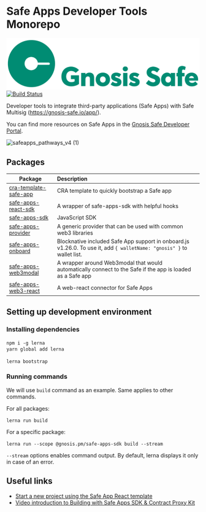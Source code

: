 # Safe Apps Developer Tools Monorepo

[![Logo](https://raw.githubusercontent.com/gnosis/safe-apps-sdk/master/assets/logo.png)](https://gnosis.pm/)
[![Build Status](https://travis-ci.org/gnosis/safe-apps-sdk.svg?branch=master)](https://travis-ci.org/gnosis/pm-contracts)

Developer tools to integrate third-party applications (Safe Apps) with Safe Multisig (https://gnosis-safe.io/app/).

You can find more resources on Safe Apps in the [Gnosis Safe Developer Portal](https://docs.gnosis.io/safe/docs/sdks_safe_apps/).

![safeapps_pathways_v4 (1)](https://user-images.githubusercontent.com/17196842/117835146-0b47b300-b278-11eb-9751-e02976872789.png)

## Packages

| Package                                                                                                     | Description                                                                                                            |
| ----------------------------------------------------------------------------------------------------------- | :--------------------------------------------------------------------------------------------------------------------- |
| [cra-template-safe-app](https://github.com/gnosis/safe-apps-sdk/tree/master/packages/cra-template-safe-app) | CRA template to quickly bootstrap a Safe app                                                                           |
| [safe-apps-react-sdk](https://github.com/gnosis/safe-apps-sdk/tree/master/packages/safe-apps-react-sdk)     | A wrapper of safe-apps-sdk with helpful hooks                                                                          |
| [safe-apps-sdk](https://github.com/gnosis/safe-apps-sdk/tree/master/packages/safe-apps-sdk)                 | JavaScript SDK                                                                                                         |
| [safe-apps-provider](https://github.com/gnosis/safe-apps-sdk/tree/master/packages/safe-apps-provider)       | A generic provider that can be used with common web3 libraries                                                         |
| [safe-apps-onboard](https://docs.blocknative.com/onboard)                                                   | Blocknative included Safe App support in onboard.js v1.26.0. To use it, add `{ walletName: "gnosis" }` to wallet list. |
| [safe-apps-web3modal](https://github.com/gnosis/safe-apps-sdk/tree/master/packages/safe-apps-web3modal)     | A wrapper around Web3modal that would automatically connect to the Safe if the app is loaded as a Safe app             |
| [safe-apps-web3-react](https://github.com/gnosis/safe-apps-sdk/tree/master/packages/safe-apps-web3-react)   | A web-react connector for Safe Apps                                                                                    |

## Setting up development environment

### Installing dependencies

```
npm i -g lerna
yarn global add lerna

lerna bootstrap
```

### Running commands

We will use `build` command as an example. Same applies to other commands.

For all packages:

```
lerna run build
```

For a specific package:

```
lerna run --scope @gnosis.pm/safe-apps-sdk build --stream
```

`--stream` options enables command output. By default, lerna displays it only in case of an error.

## Useful links

- [Start a new project using the Safe App React template](/packages/cra-template-safe-app)
- [Video introduction to Building with Safe Apps SDK & Contract Proxy Kit](https://www.youtube.com/watch?v=YGw8WfBw5OI)
